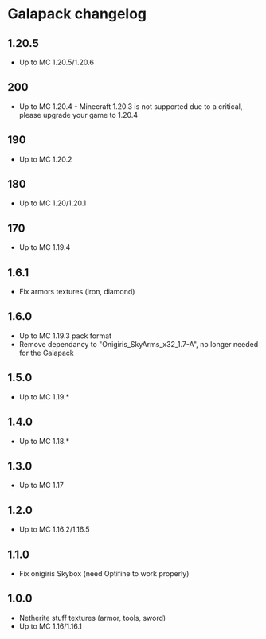 # Galapack changelog
## 1.20.5
- Up to MC 1.20.5/1.20.6
## 200
- Up to MC 1.20.4 - Minecraft 1.20.3 is not supported due to a critical, please upgrade your game to 1.20.4
## 190
- Up to MC 1.20.2
## 180
- Up to MC 1.20/1.20.1
## 170
- Up to MC 1.19.4
## 1.6.1
- Fix armors textures (iron, diamond)
## 1.6.0
- Up to MC 1.19.3 pack format
- Remove dependancy to "Onigiris_SkyArms_x32_1.7-A", no longer needed for the Galapack
## 1.5.0
- Up to MC 1.19.*
## 1.4.0
- Up to MC 1.18.*
## 1.3.0
- Up to MC 1.17
## 1.2.0
- Up to MC 1.16.2/1.16.5
## 1.1.0
- Fix onigiris Skybox (need Optifine to work properly)
## 1.0.0
- Netherite stuff textures (armor, tools, sword)
- Up to MC 1.16/1.16.1
